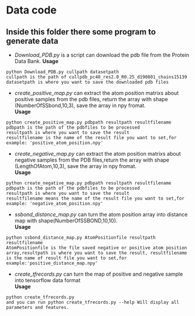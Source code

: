 # Data code
## Inside this folder there some program to generate data
* *Download_PDB.py* is a script can download the pdb file from the Protein Data Bank. 
 **Usage**
```
python Download_PDB.py cullpath datasetpath
cullpath is the path of cullpdb_pc40_res2.0_R0.25_d190801_chains15139
datasetpath is where you want to save the downloaded pdb files
```
* *create_positive_map.py* can extract the atom position matrixs about positive samples from the pdb files, return the array with shape (NumberOfSSbond,10,3), save the array in npy fromat.  
**Usage**
```
python create_positive_map.py pdbpath resultpath resultfilename
pdbpath is the path of the pdbfiles to be processed
resultpath is where you want to save the result
resultfilename is the name of the result file you want to set,for example: 'positive_atom_position.npy'

```
* *create_negative_map.py* can extract the atom position matrixs about negative samples from the PDB files,return the array with shape (LengthOfAtom,10,3), save the array in npy fromat.  
**Usage**
```
python create_negative_map.py pdbpath resultpath resultfilename
pdbpath is the path of the pdbfiles to be processed
resultpath is where you want to save the result
resultfilename means the name of the result file you want to set,for example: 'negative_atom_position.npy'
```

* *ssbond_distance_map.py* can turn the atom position array into distance map with shape(NumberOfSSBOND,10,10).  
**Usage**
```
python ssbond_distance_map.py AtomPositionfile resultpath resultfilename
AtomPositionfile is the file saved negative or positive atom position array,resultpath is where you want to save the result, resultfilename is the name of result file you want to set,for example:'positive_distance_map.npy'
```

* *create_tfrecords.py* can turn the map of positive and negative sample into tensorflow data format  
**Usage**
```
python create_tfrecords.py
and you can run python create_tfrecords.py --help Will display all parameters and features.
```
